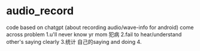 # audio_record
code based on chatgpt (about recording  audio/wave-info for android) 
come across problem
  1.u'll never know yr mom 犯病
  2.fail to hear/understand other's saying clearly
  3.统计 自己的saying and doing
  4.
